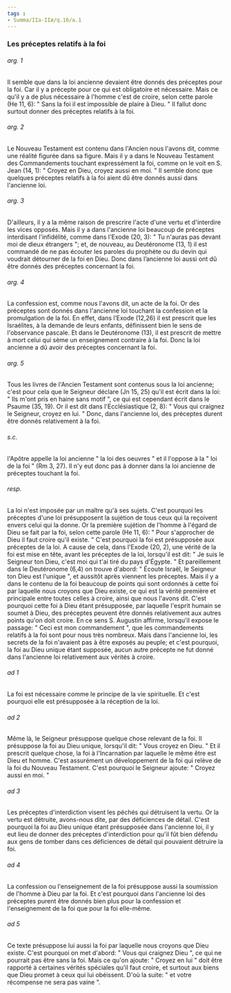```yaml
---
tags : 
- Summa/IIa-IIæ/q.16/a.1
---
```


### Les préceptes relatifs à la foi

###### arg. 1
Il semble que dans la loi ancienne devaient être donnés des préceptes pour la foi. Car il y a précepte pour ce qui est obligatoire et nécessaire. Mais ce qu'il y a de plus nécessaire à l'homme c'est de croire, selon cette parole (He 11, 6): " Sans la foi il est impossible de plaire à Dieu. " Il fallut donc surtout donner des préceptes relatifs à la foi. 

###### arg. 2
Le Nouveau Testament est contenu dans l'Ancien nous l'avons dit, comme une réalité figurée dans sa figure. Mais il y a dans le Nouveau Testament des Commandements touchant expressément la foi, comme on le voit en S. Jean (14, 1): " Croyez en Dieu, croyez aussi en moi. " Il semble donc que quelques préceptes relatifs à la foi aient dû être donnés aussi dans l'ancienne loi. 

###### arg. 3
D'ailleurs, il y a la même raison de prescrire l'acte d'une vertu et d'interdire les vices opposés. Mais il y a dans l'ancienne loi beaucoup de préceptes interdisant l'infidélité, comme dans l'Exode (20, 3): " Tu n'auras pas devant moi de dieux étrangers "; et, de nouveau, au Deutéronome (13, 1) il est commandé de ne pas écouter les paroles du prophète ou du devin qui voudrait détourner de la foi en Dieu. Donc dans l’ancienne loi aussi ont dû être donnés des préceptes concernant la foi. 

###### arg. 4
La confession est, comme nous l'avons dit, un acte de la foi. Or des préceptes sont donnés dans l'ancienne loi touchant la confession et la promulgation de la foi. En effet, dans l’Exode (12,26) il est prescrit que les Israélites, à la demande de leurs enfants, définissent bien le sens de l'observance pascale. Et dans le Deutéronome (13), il est prescrit de mettre à mort celui qui sème un enseignement contraire à la foi. Donc la loi ancienne a dû avoir des préceptes concernant la foi. 

###### arg. 5
Tous les livres de l'Ancien Testament sont contenus sous la loi ancienne; c'est pour cela que le Seigneur déclare (Jn 15, 25) qu'il est écrit dans la loi: " Ils m'ont pris en haine sans motif ", ce qui est cependant écrit dans le Psaume (35, 19). Or il est dit dans l'Ecclésiastique (2, 8): " Vous qui craignez le Seigneur, croyez en lui. " Donc, dans l'ancienne loi, des préceptes durent être donnés relativement à la foi. 

###### s.c.
l'Apôtre appelle la loi ancienne " la loi des oeuvres " et il l'oppose à la " loi de la foi " (Rm 3, 27). Il n'y eut donc pas à donner dans la loi ancienne de préceptes touchant la foi. 

###### resp.
La loi n'est imposée par un maître qu'à ses sujets. C'est pourquoi les préceptes d'une loi présupposent la sujétion de tous ceux qui la reçoivent envers celui qui la donne. Or la première sujétion de l'homme à l'égard de Dieu se fait par la foi, selon cette parole (He 11, 6): " Pour s'approcher de Dieu il faut croire qu'il existe. " C'est pourquoi la foi est présupposée aux préceptes de la loi. A cause de cela, dans l'Exode (20, 2), une vérité de la foi est mise en tête, avant les préceptes de la loi, lorsqu'il est dit: " Je suis le Seigneur ton Dieu, c'est moi qui t'ai tiré du pays d'Égypte. " Et pareillement dans le Deutéronome (6,4) on trouve d'abord: " Écoute Israël, le Seigneur ton Dieu est l'unique ", et aussitôt après viennent les préceptes. Mais il y a dans le contenu de la foi beaucoup de points qui sont ordonnés à cette foi par laquelle nous croyons que Dieu existe, ce qui est la vérité première et principale entre toutes celles à croire, ainsi que nous l'avons dit. C'est pourquoi cette foi à Dieu étant présupposée, par laquelle l'esprit humain se soumet à Dieu, des préceptes peuvent être donnés relativement aux autres points qu'on doit croire. En ce sens S. Augustin affirme, lorsqu'il expose le passage: " Ceci est mon commandement ", que les commandements relatifs à la foi sont pour nous très nombreux. Mais dans l'ancienne loi, les secrets de la foi n'avaient pas à être exposés au peuple; et c'est pourquoi, la foi au Dieu unique étant supposée, aucun autre précepte ne fut donné dans l'ancienne loi relativement aux vérités à croire. 

###### ad 1
La foi est nécessaire comme le principe de la vie spirituelle. Et c'est pourquoi elle est présupposée à la réception de la loi. 

###### ad 2
Même là, le Seigneur présuppose quelque chose relevant de la foi. Il présuppose la foi au Dieu unique, lorsqu'il dit: " Vous croyez en Dieu. " Et il prescrit quelque chose, la foi à l'Incarnation par laquelle le même être est Dieu et homme. C'est assurément un développement de la foi qui relève de la foi du Nouveau Testament. C'est pourquoi le Seigneur ajoute: " Croyez aussi en moi. " 

###### ad 3
Les préceptes d'interdiction visent les péchés qui détruisent la vertu. Or la vertu est détruite, avons-nous dite, par des déficiences de détail. C'est pourquoi la foi au Dieu unique étant présupposée dans l'ancienne loi, il y eut lieu de donner des préceptes d'interdiction pour qu'il fût bien défendu aux gens de tomber dans ces déficiences de détail qui pouvaient détruire la foi. 

###### ad 4
La confession ou l'enseignement de la foi présuppose aussi la soumission de l'homme à Dieu par la foi. Et c'est pourquoi dans l'ancienne loi des préceptes purent être donnés bien plus pour la confession et l'enseignement de la foi que pour la foi elle-même. 

###### ad 5
Ce texte présuppose lui aussi la foi par laquelle nous croyons que Dieu existe. C'est pourquoi on met d'abord: " Vous qui craignez Dieu ", ce qui ne pourrait pas être sans la foi. Mais ce qu'on ajoute: " Croyez en lui " doit être rapporté à certaines vérités spéciales qu'il faut croire, et surtout aux biens que Dieu promet à ceux qui lui obéissent. D'où la suite: " et votre récompense ne sera pas vaine ". 


